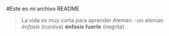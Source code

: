 #Este es mi archivo README  
> La vida es muy corta para aprender Aleman. -un aleman  
*énfasis* (cursiva)
**énfasis fuerte** (negrita)
